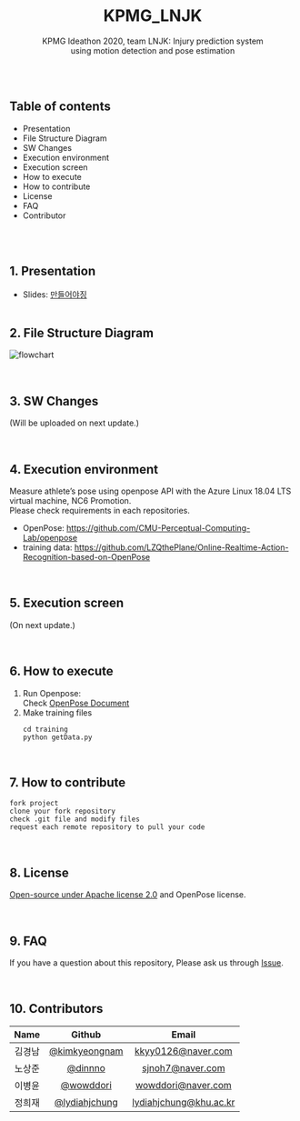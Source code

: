 <div align="center">
  <h1 align="center">KPMG_LNJK</h1>
  <p align="center">
  </p>
  <p align="center">
    KPMG Ideathon 2020, team LNJK: Injury prediction system<br>using motion detection and pose estimation<br>
  </p>
</div>


<br><br>


## Table of contents
* Presentation
* File Structure Diagram
* SW Changes
* Execution environment
* Execution screen
* How to execute
* How to contribute
* License
* FAQ
* Contributor

<br><br>

## 1. Presentation
* Slides: [만들어야징](올려야징)
<br><br>

## 2. File Structure Diagram
![flowchart](https://user-images.githubusercontent.com/38764035/74905504-ba893780-53f1-11ea-9025-02e3505e49e7.png)

<br>

## 3. SW Changes
(Will be uploaded on next update.)

<br>

## 4. Execution environment 
Measure athlete’s pose using openpose API with the Azure Linux 18.04 LTS virtual machine, NC6 Promotion.  
Please check requirements in each repositories.
* OpenPose: https://github.com/CMU-Perceptual-Computing-Lab/openpose
* training data: https://github.com/LZQthePlane/Online-Realtime-Action-Recognition-based-on-OpenPose

<br>

## 5. Execution screen
(On next update.)

<br>

## 6. How to execute
1. Run Openpose:  
   Check [OpenPose Document](https://github.com/CMU-Perceptual-Computing-Lab/openpose/tree/master/doc)
2. Make training files
   ```
   cd training 
   python getData.py 
   ```
<br>

## 7. How to contribute
```
fork project
clone your fork repository
check .git file and modify files
request each remote repository to pull your code
```
<br>

## 8. License
[Open-source under Apache license 2.0](https://tldrlegal.com/license/apache-license-2.0-(apache-2.0)) and OpenPose license.

<br>

## 9. FAQ
If you have a question about this repository, Please ask us through [Issue](https://github.com/lydiahjchung/KPMG_LNJK/issues).

<br>

## 10. Contributors
|Name|Github|Email|
|:--:|:--:|:--:|
|김경남|[@kimkyeongnam](https://github.com/kimkyeongnam)|kkyy0126@naver.com|
|노상준|[@dinnno](https://github.com/dinnno)|sjnoh7@naver.com|
|이병윤|[@wowddori](https://github.com/wowddori)|wowddori@naver.com|
|정희재|[@lydiahjchung](https://github.com/lydiahjchung)|lydiahjchung@khu.ac.kr|
